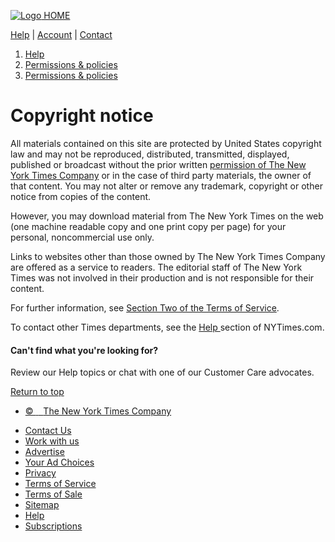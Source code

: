 <div class="super-t-logo">

[![Logo](//theme.zdassets.com/theme_assets/968999/51caa74a53a7c7d938c23ab40a5941798a5ccb79.svg)
HOME](https://nytimes3xbfgragh.onion "Go to the New York Times homepage")

</div>

<div class="header-links">

[Help](/hc/en-us) |
[Account](https://myaccount.nytimes3xbfgragh.onion/seg/) |
[Contact](https://help.nytimes3xbfgragh.onion/hc/en-us/articles/115015385887-Contact-Us)

</div>

<div data-role="main">

<div class="container-divider">

</div>

<div class="container">

1.  [Help](/hc/en-us)
2.  [Permissions &
    policies](/hc/en-us/categories/115001547468-Permissions-policies)
3.  [Permissions &
    policies](/hc/en-us/sections/115002797688-Permissions-policies)

<div id="article-container" class="article-container">

# Copyright notice

<div class="UH-layout">

<div class="section UH-card UH-layout-main">

<div class="article-body">

All materials contained on this site are protected by United States
copyright law and may not be reproduced, distributed, transmitted,
displayed, published or broadcast without the prior written [permission
of The New York Times
Company](http://www.nytimes3xbfgragh.onion/content/help/rights/permissions/permissions.html) or
in the case of third party materials, the owner of that content. You may
not alter or remove any trademark, copyright or other notice from copies
of the content.

However, you may download material from The New York Times on the web
(one machine readable copy and one print copy per page) for your
personal, noncommercial use only.

Links to websites other than those owned by The New York Times Company
are offered as a service to readers. The editorial staff of The New York
Times was not involved in their production and is not responsible for
their content.

For further information, see [Section Two of the Terms of
Service](http://www.nytimes3xbfgragh.onion/content/help/rights/terms/terms-of-service.html#b).

To contact other Times departments, see
the [Help ](https://help.nytimes3xbfgragh.onion/hc/en-us)section of
NYTimes.com.

</div>

</div>

<div class="section UH-help-card">

#### Can't find what you're looking for?

Review our Help topics or chat with one of our Customer Care advocates.

<div id="Help_New">

</div>

</div>

</div>

<div class="article-return-to-top">

[Return to top<span class="icon-arrow-up"></span>](#article-container)

</div>

</div>

</div>

</div>

<div class="footer-inner">

  - [© <span id="copyrightYear" itemprop="copyrightYear"></span>
    <span itemprop="copyrightHolder provider sourceOrganization" itemtype="http://schema.org/Organization" itemid="http://www.nytimes3xbfgragh.onion">
      <span itemprop="name">The New York Times Company</span>
    </span>](http://www.nytimes3xbfgragh.onion/content/help/rights/copyright/copyright-notice.html)

<!-- end list -->

  - [Contact
    Us](https://help.nytimes3xbfgragh.onion/hc/en-us/articles/115015385887-Contact-Us)
  - [Work with us](http://www.nytco.com/careers)
  - [Advertise](http://nytmediakit.com/)
  - [Your Ad
    Choices](https://www.nytimes3xbfgragh.onion/content/help/rights/privacy/policy/privacy-policy.html#pp)
  - [Privacy](https://www.nytimes3xbfgragh.onion/privacy)
  - [Terms of
    Service](https://www.nytimes3xbfgragh.onion/ref/membercenter/help/agree.html)
  - [Terms of
    Sale](https://www.nytimes3xbfgragh.onion/content/help/rights/sale/terms-of-sale.html)
  - [Sitemap](http://spiderbites.nytimes3xbfgragh.onion)
  - [Help](/hc/en-us)
  - [Subscriptions](https://www.nytimes3xbfgragh.onion/subscriptions/Multiproduct/lp5558.html?campaignId=37WXW)

</div>
